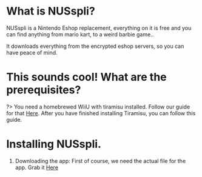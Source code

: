 # What is NUSspli?

NUSspli is a Nintendo Eshop replacement, everything on it is free and you can find anything from mario kart, to a weird barbie game..

It downloads everything from the encrypted eshop servers, so you can have peace of mind.

# This sounds cool! What are the prerequisites?

?> You need a homebrewed WiiU with tiramisu installed. Follow our guide for that [Here](https://wiiu.skyybrew.xyz/#/sd). After you have finished installing Tiramisu, you can follow this guide.

# Installing NUSspli.

1. Downloading the app: First of course, we need the actual file for the app. Grab it [Here](https://github.com/V10lator/NUSspli/releases/download/v1.135/NUSspli-1.135-HBL.zip)


